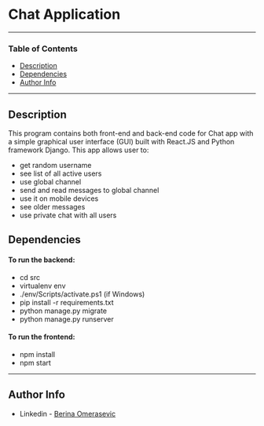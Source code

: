 # Chat Application
---

### Table of Contents

- [Description](#description)
- [Dependencies](#dependencies)
- [Author Info](#author-info)

---

## Description

This program contains both front-end and back-end code for Chat app with a simple graphical user interface (GUI) built with React.JS and Python framework Django. This app allows user to: 
* get random username
* see list of all active users
* use global channel
* send and read messages to global channel
* use it on mobile devices
* see older messages
* use private chat with all users

## Dependencies
 
#### To run the backend:
* cd src
* virtualenv env
* ./env/Scripts/activate.ps1 (if Windows)
* pip install -r requirements.txt
* python manage.py migrate
* python manage.py runserver

#### To run the frontend:
* npm install
* npm start

---

## Author Info

- Linkedin - [Berina Omerasevic](https://www.linkedin.com/in/berina-omera%C5%A1evi%C4%87-1a11b818b/)
